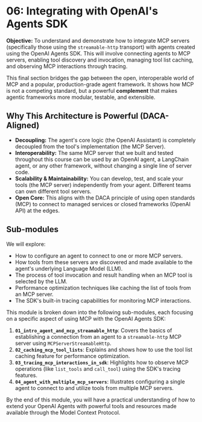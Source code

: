 # 06: Integrating with OpenAI's Agents SDK

**Objective:** To understand and demonstrate how to integrate MCP servers (specifically those using the `streamable-http` transport) with agents created using the OpenAI Agents SDK. This will involve connecting agents to MCP servers, enabling tool discovery and invocation, managing tool list caching, and observing MCP interactions through tracing.


This final section bridges the gap between the open, interoperable world of MCP and a popular, production-grade agent framework. It shows how MCP is not a competing standard, but a powerful **complement** that makes agentic frameworks more modular, testable, and extensible.

## Why This Architecture is Powerful (DACA-Aligned)

-   **Decoupling:** The agent's core logic (the OpenAI Assistant) is completely decoupled from the tool's implementation (the MCP Server).
-   **Interoperability:** The same MCP server that we built and tested throughout this course can be used by an OpenAI agent, a LangChain agent, or any other framework, without changing a single line of server code.
-   **Scalability & Maintainability:** You can develop, test, and scale your tools (the MCP server) independently from your agent. Different teams can own different tool servers.
-   **Open Core:** This aligns with the DACA principle of using open standards (MCP) to connect to managed services or closed frameworks (OpenAI API) at the edges.

## Sub-modules
We will explore:

- How to configure an agent to connect to one or more MCP servers.
- How tools from these servers are discovered and made available to the agent's underlying Language Model (LLM).
- The process of tool invocation and result handling when an MCP tool is selected by the LLM.
- Performance optimization techniques like caching the list of tools from an MCP server.
- The SDK's built-in tracing capabilities for monitoring MCP interactions.

This module is broken down into the following sub-modules, each focusing on a specific aspect of using MCP with the OpenAI Agents SDK:

1.  **`01_intro_agent_and_mcp_streamable_http`**: Covers the basics of establishing a connection from an agent to a `streamable-http` MCP server using `MCPServerStreamableHttp`.
2.  **`02_caching_mcp_tool_lists`**: Explains and shows how to use the tool list caching feature for performance optimization.
3.  **`03_tracing_mcp_interactions_in_sdk`**: Highlights how to observe MCP operations (like `list_tools` and `call_tool`) using the SDK's tracing features.
4.  **`04_agent_with_multiple_mcp_servers`**: Illustrates configuring a single agent to connect to and utilize tools from multiple MCP servers.

By the end of this module, you will have a practical understanding of how to extend your OpenAI Agents with powerful tools and resources made available through the Model Context Protocol.
